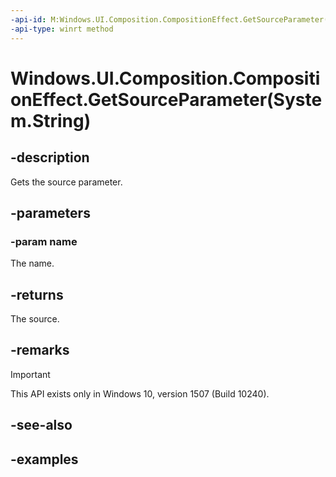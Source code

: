 ```yaml
---
-api-id: M:Windows.UI.Composition.CompositionEffect.GetSourceParameter(System.String)
-api-type: winrt method
---
```


# Windows.UI.Composition.CompositionEffect.GetSourceParameter(System.String)

<!--
public Windows.UI.Composition.ICompositionSurface GetSourceParameter (string name);
-->


## -description

Gets the source parameter.

## -parameters

### -param name

The name.

## -returns

The source.

## -remarks

> [!IMPORTANT]
> This API exists only in Windows 10, version 1507 (Build 10240).

## -see-also

## -examples


